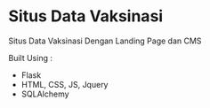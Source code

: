 # Situs Data Vaksinasi 
Situs Data Vaksinasi Dengan Landing Page dan CMS

Built Using :
  - Flask
  - HTML, CSS, JS, Jquery
  - SQLAlchemy
